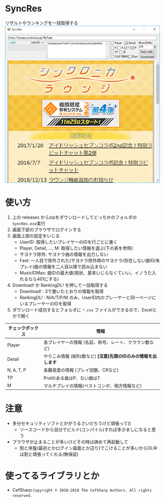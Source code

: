 # SyncRes
リザルトやランキングを一括取得する
![Window](SyncRes.png "実行画面")

# 使い方
1. 上の releases からzipをダウンロードしてどっちかのフォルダの`SyncRes.exe`実行
2. 画面下部のブラウザでログインする
3. 画面上部の設定をいじる
	* UserID: 取得したいプレイヤーのIDを行ごとに書く
	* Player, Detail, ..., M: 取得したい情報を選ぶ(下の表を参照)
	* サヨナラ除外: サヨナラ曲の情報を出力しない
	* Fast: 一人目で除外された(サヨナラ除外時のサヨナラ/存在しない曲ID/未プレイ)曲の情報を二人目以降で読み込まない
	* MusicIDMax: 曲IDの最大値(現状、基本いじらなくていい。イノうた入れるなら401にする)
4. Download! か RankingDL! を押して一括取得する
	* Download! : 3で書いたとおりの情報を取得
	* RankingDL! : N/A/T/P/M のみ、UserID内のプレーヤーと同一ページにいるプレーヤーのIDを取得
5. ダウンロード成功するとフォルダに `*.csv` ファイルができるので、Excelとかで開く

| チェックボックス | 情報 |
|---|---|
| Player | 各プレイヤーの情報 (名前、称号、レート、クラウン数など) |
| Detail | やりこみ情報 (総Rz数など) __[注意]先頭のIDのみの情報を出します__ |
| N, A, T, P | 各難易度の情報 (プレイ回数、CRなど) |
| TP | Pndのある曲はP、ない曲はT |
| M | マルチプレイの情報(ベストコンボ、相方情報など) |

# 注意
* 多分セキュリティソフトとかがうるさいだろうけど頑張って()
	* ソースコードから自分でビルド(コンパイル)すれば多少ましになると思う
* ブラウザが止まることが多いけどその時は諦めて再起動して
	* 割と序盤(最初とかログイン画面とか辺り)でこけることが多いからDL中は割と頑張ってくれる(無保証)

# 使ってるライブラリとか
* CefSharp `Copyright © 2010-2018 The CefSharp Authors. All rights reserved.`
